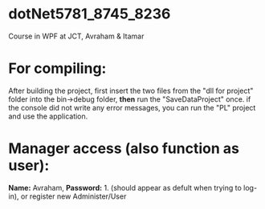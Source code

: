 # dotNet5781_8745_8236
Course in WPF at JCT, Avraham &amp; Itamar
# For compiling:
After building the project, first insert the two files from the "dll for project" folder into the bin->debug folder,&#x0a; 
**then** run the "SaveDataProject" once. if the console did not write any error messages, you can run the "PL" project and use the application.
# Manager access (also function as user):
**Name:** Avraham, **Password:** 1. (should appear as defult when trying to log-in), or register new Administer/User